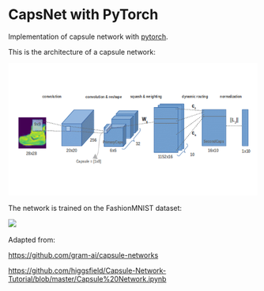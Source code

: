 # CapsNet with PyTorch

Implementation of capsule network with [pytorch](https://pytorch.org/).

This is the architecture of a capsule network:

![](figures/architecture_encoder.gif)

The network is trained on the FashionMNIST dataset:

![](image.png)

Adapted from:

https://github.com/gram-ai/capsule-networks

https://github.com/higgsfield/Capsule-Network-Tutorial/blob/master/Capsule%20Network.ipynb
